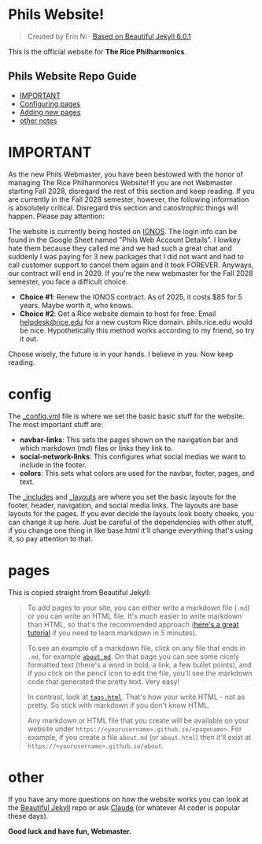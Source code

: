 # Phils Website!

> Created by Erin Ni &middot; [Based on Beautiful Jekyll 6.0.1](https://beautifuljekyll.com/)

This is the official website for **The Rice Philharmonics**. 

## Phils Website Repo Guide

- [IMPORTANT](#IMPORTANT)
- [Configuring pages](#config)
- [Adding new pages](#pages)
- [other notes](#other)

# IMPORTANT
As the new Phils Webmaster, you have been bestowed with the honor of managing The Rice Philharmonics Website! If you are not Webmaster starting Fall 2028, disregard the rest of this section and keep reading. If you are currently in the Fall 2028 semester, however, the following information is absolutely critical. Disregard this section and catostrophic things will happen. Please pay attention:

The website is currently being hosted on [IONOS](https://login.ionos.com/identifier#). The login info can be found in the Google Sheet named "Phils Web Account Details". I lowkey hate them because they called me and we had such a great chat and suddenly I was paying for 3 new packages that I did not want and had to call customer support to cancel them again and it took FOREVER. Anyways, our contract will end in 2029. If you're the new webmaster for the Fall 2028 semester, you face a difficult choice. 
- **Choice #1**: Renew the IONOS contract. As of 2025, it costs $85 for 5 years. Maybe worth it, who knows.
- **Choice #2**: Get a Rice website domain to host for free. Email helpdesk@rice.edu for a new custom Rice domain. phils.rice.edu would be nice. Hypothetically this method works according to my friend, so try it out.

Choose wisely, the future is in your hands. I believe in you. Now keep reading.

# config

The [_config.yml](./_config.yml) file is where we set the basic basic stuff for the website. The most important stuff are:
- **navbar-links**: This sets the pages shown on the navigation bar and which markdown (md) files or links they link to.
- **social-network-links**: This configures what social medias we want to include in the footer.
- **colors**: This sets what colors are used for the navbar, footer, pages, and text. 

The [_includes](./_includes/) and [_layouts](./_layouts/) are where you set the basic layouts for the footer, header, navigation, and social media links. The layouts are base layouts for the pages. If you ever decide the layouts look booty cheeks, you can change it up here. Just be careful of the dependencies with other stuff, if you change one thing in like base.html it'll change everything that's using it, so pay attention to that.


# pages
This is copied straight from Beautiful Jekyll:

> To add pages to your site, you can either write a markdown file (`.md`) or you can write an HTML file. It's much easier to write markdown than HTML, so that's the recommended approach ([here's a great tutorial](https://markdowntutorial.com/) if you need to learn markdown in 5 minutes).
> 
> To see an example of a markdown file, click on any file that ends in `.md`, for example [`about.md`](./about.md). On that page you can see some nicely formatted text (there's a word in bold, a link, a few bullet points), and if you click on the pencil icon to edit the file, you'll see the markdown code that generated the pretty text. Very easy! 
> 
> In contrast, look at [`tags.html`](./tags.html). That's how your write HTML - not as pretty. So stick with markdown if you don't know HTML.
> 
> Any markdown or HTML file that you create will be available on your website under `https://<yourusername>.github.io/<pagename>`. For example, if you create a file `about.md` (or `about.html`) then it'll exist at `https://<yourusername>.github.io/about`.

# other

If you have any more questions on how the website works you can look at the [Beautiful Jekyll](https://github.com/daattali/beautiful-jekyll) repo or ask [Claude](https://claude.ai/) (or whatever AI coder is popular these days). 

**Good luck and have fun, Webmaster.**